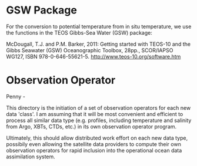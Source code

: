 # GSW Package
For the conversion to potential temperature from in situ temperature, we use the functions in the TEOS Gibbs-Sea Water (GSW) package:

McDougall, T.J. and P.M. Barker, 2011: Getting started with TEOS-10 and the Gibbs Seawater (GSW)
      Oceanographic Toolbox, 28pp., SCOR/IAPSO WG127, ISBN 978-0-646-55621-5.
            http://www.teos-10.org/software.htm
	    
# Observation Operator

  Penny -
  
  This directory is the initiation of a set of observation operators for each new
  data 'class'. I am assuming that it will be most convenient and efficient to 
  process all similar data type (e.g. profiles, including temperature and salinity
  from Argo, XBTs, CTDs, etc.) in its own observation operator program.

  Ultimately, this should allow distributed work effort on each new data type,
  possibily even allowing the satellite data providers to compute their own
  observation operators for rapid inclusion into the operational ocean data
  assimilation system.
